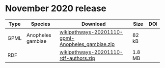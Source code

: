 # November 2020 release

| Type | Species | Download | Size | DOI |
|-------|--------|--------|--------|--------|
| GPML | Anopheles gambiae | [wikipathways-20201110-gpml-Anopheles_gambiae.zip](http://data.wikipathways.org/20201110/gpml/wikipathways-20201110-gpml-Anopheles_gambiae.zip) | 82 kB |  |
| RDF  |                   | [wikipathways-20201110-rdf-authors.zip](http://data.wikipathways.org/20201110/rdf/wikipathways-20201110-rdf-authors.zip) | 1.8 MB |  |
